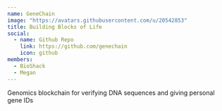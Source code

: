 ```yaml
---
name: GeneChain
image: "https://avatars.githubusercontent.com/u/20542853"
title: Building Blocks of Life
social:
  - name: Github Repo
    link: https://github.com/genechain
    icon: github
members:
  - BioShack
  - Megan
---
```


Genomics blockchain for verifying DNA sequences and giving personal gene IDs